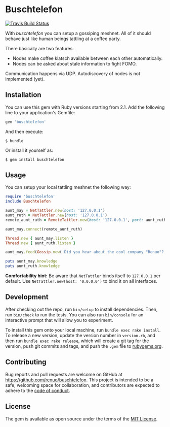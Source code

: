 # Buschtelefon

[![Travis Build Status](https://travis-ci.org/renuo/buschtelefon.svg?branch=master)](https://travis-ci.org/renuo/buschtelefon)

With *buschtelefon* you can setup a gossiping meshnet.
All of it should behave just like human beings tattling at a
coffee party.

There basically are two features:
* Nodes make coffee klatsch available between each other automatically.
* Nodes can be asked about stale information to fight FOMO.

Communication happens via UDP. Autodiscovery of nodes is not
implemented (yet).

## Installation

You can use this gem with Ruby versions starting from 2.1.
Add the following line to your application's Gemfile:

```ruby
gem 'buschtelefon'
```

And then execute:

    $ bundle

Or install it yourself as:

    $ gem install buschtelefon

## Usage

You can setup your local tattling meshnet the following way:

```ruby
require 'buschtelefon'
include Buschtelefon

aunt_may = NetTattler.new(host: '127.0.0.1')
aunt_ruth = NetTattler.new(host: '127.0.0.1')
remote_aunt_ruth = RemoteTattler.new(host: '127.0.0.1', port: aunt_ruth.port)

aunt_may.connect(remote_aunt_ruth)

Thread.new { aunt_may.listen }
Thread.new { aunt_ruth.listen }

aunt_may.feed(Gossip.new('Did you hear about the cool company "Renuo"?'))

puts aunt_may.knowledge
puts aunt_ruth.knowledge
```

**Comfortability hint:** Be aware that `NetTattler` binds itself to `127.0.0.1` per default.
Use `NetTattler.new(host: '0.0.0.0')` to bind it on all interfaces.

## Development

After checking out the repo, run `bin/setup` to install dependencies.
Then, run `bin/check` to run the tests. You can also run `bin/console`
for an interactive prompt that will allow you to experiment.

To install this gem onto your local machine, run `bundle exec rake install`.
To release a new version, update the version number in `version.rb`,
and then run `bundle exec rake release`, which will create a git tag
for the version, push git commits and tags, and push the `.gem` file
to [rubygems.org](https://rubygems.org).

## Contributing

Bug reports and pull requests are welcome on GitHub at
<https://github.com/renuo/buschtelefon>.
This project is intended to be a safe, welcoming space for collaboration, and contributors are expected to adhere to 
the [code of conduct](https://github.com/renuo/buschtelefon/blob/main/CODE_OF_CONDUCT.md).

## License

The gem is available as open source under the terms of
the [MIT License](https://opensource.org/licenses/MIT).
